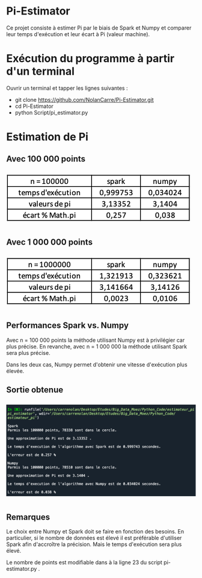 # Pi-Estimator
Ce projet consiste à estimer Pi par le biais de Spark et Numpy et comparer leur temps d'exécution et leur écart à Pi (valeur machine).

# Exécution du programme à partir d'un terminal
  Ouvrir un terminal et tapper les lignes suivantes :
 - git clone https://github.com/NolanCarre/Pi-Estimator.git 
 - cd Pi-Estimator 
 - python Script/pi_estimator.py 

# Estimation de Pi 
## Avec 100 000 points
<img src="Output/tab_100000.png" 
  style="float: center; margin-right: 10px; margin-top: 10px; margin-bottom: 10px;" />

## Avec 1 000 000 points
<img src="Output/tab_1000000.png" 
  style="float: center; margin-right: 10px; margin-top: 10px; margin-bottom: 10px;" />
  
## Performances Spark vs. Numpy
Avec n = 100 000 points la méthode utilisant Numpy est à privilégier car plus précise.
En revanche, avec n = 1 000 000 la méthode utilisant Spark sera plus précise.

Dans les deux cas, Numpy permet d'obtenir une vitesse d'exécution plus élevée.

## Sortie obtenue
<img src="Output/Capture_output_spider.png" 
  style="float: center; margin-right: 10px; margin-top: 10px; margin-bottom: 10px;" />
  
## Remarques
Le choix entre Numpy et Spark doit se faire en fonction des besoins. En particulier, si le nombre de données est élevé il est préférable d'utiliser Spark afin d'accroître la précision. Mais le temps d'exécution sera plus élevé.

Le nombre de points est modifiable dans à la ligne 23 du script pi-estimator.py .


